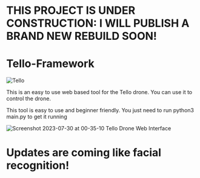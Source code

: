# THIS PROJECT IS UNDER CONSTRUCTION: I WILL PUBLISH A BRAND NEW REBUILD SOON!

# Tello-Framework

![Tello](https://github.com/as-squirrel/Tello-Framework/assets/114065413/c2a4dd4e-2994-4095-9677-e9431676dd41)

This is an easy to use web based tool for the Tello drone. You can use it to control the drone. 


This tool is easy to use and beginner friendly. You just need to run python3 main.py to get it running



![Screenshot 2023-07-30 at 00-35-10 Tello Drone Web Interface](https://github.com/as-squirrel/Tello-Framework/assets/114065413/1b806153-5cbe-4d56-a085-e62bfef06c63)


# Updates are coming like facial recognition!
